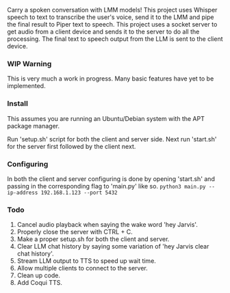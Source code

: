 Carry a spoken conversation with LMM models! This project uses Whisper speech to text to transcribe the user's voice, send it to the LMM and pipe the final result to Piper text to speech. This project uses a socket server to get audio from a client device and sends it to the server to do all the processing. The final text to speech output from the LLM is sent to the client device.

### WIP Warning
This is very much a work in progress. Many basic features have yet to be implemented.

### Install
This assumes you are running an Ubuntu/Debian system with the APT package manager.

Run 'setup.sh' script for both the client and server side. Next run 'start.sh' for the server first followed by the client next.

### Configuring
In both the client and server configuring is done by opening 'start.sh' and passing in the corresponding flag to 'main.py' like so.
`python3 main.py --ip-address 192.168.1.123 --port 5432`

### Todo
1. Cancel audio playback when saying the wake word 'hey Jarvis'.
2. Properly close the server with CTRL + C.
3. Make a proper setup.sh for both the client and server.
4. Clear LLM chat history by saying some variation of 'hey Jarvis clear chat history'.
5. Stream LLM output to TTS to speed up wait time.
6. Allow multiple clients to connect to the server.
7. Clean up code.
8. Add Coqui TTS.
